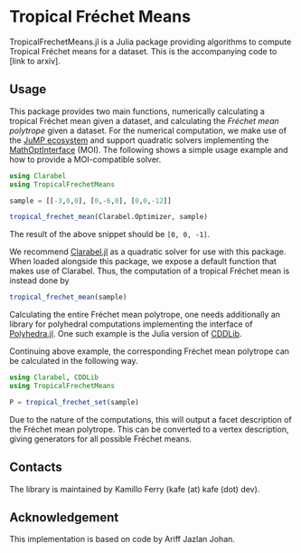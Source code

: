 # Tropical Fréchet Means

TropicalFrechetMeans.jl is a Julia package providing algorithms to compute Tropical Fréchet means for a dataset.
This is the accompanying code to [link to arxiv].

## Usage

This package provides two main functions, numerically calculating a tropical Fréchet mean given a dataset, and calculating the
*Fréchet mean polytrope* given a dataset. For the numerical computation, we make use of the [JuMP ecosystem](https://jump.dev) and support 
quadratic solvers implementing the [MathOptInterface](https://jump.dev/MathOptInterface.jl/) (MOI).
The following shows a simple usage example and how to provide a MOI-compatible solver.

```julia
using Clarabel
using TropicalFrechetMeans

sample = [[-3,0,0], [0,-6,0], [0,0,-12]]

tropical_frechet_mean(Clarabel.Optimizer, sample)
```
The result of the above snippet should be `[0, 0, -1]`.

We recommend [Clarabel.jl](https://clarabel.org/) as a quadratic solver for use with this package. When loaded alongside this package, we
expose a default function that makes use of Clarabel. Thus, the computation of a tropical Fréchet mean is instead done by
```julia
tropical_frechet_mean(sample)
```

Calculating the entire Fréchet mean polytrope, one needs additionally an library for polyhedral computations implementing the interface of 
[Polyhedra.jl](https://github.com/JuliaPolyhedra/Polyhedra.jl). One such example is the Julia version of [CDDLib](https://github.com/JuliaPolyhedra/CDDLib.jl).

Continuing above example, the corresponding Fréchet mean polytrope can be calculated in the following way.
```julia
using Clarabel, CDDLib
using TropicalFrechetMeans

P = tropical_frechet_set(sample)
```
Due to the nature of the computations, this will output a facet description of the Fréchet mean polytrope.
This can be converted to a vertex description, giving generators for all possible Fréchet means. 

## Contacts
The library is maintained by Kamillo Ferry (kafe (at) kafe (dot) dev).

## Acknowledgement
This implementation is based on code by Ariff Jazlan Johan.
